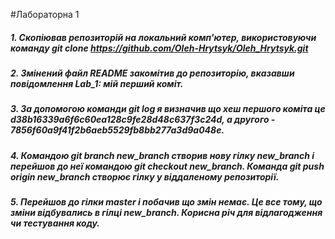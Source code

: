#Лабораторна 1
##### 1. Скопіював репозиторій на локальний комп'ютер, використовуючи команду git clone https://github.com/Oleh-Hrytsyk/Oleh_Hrytsyk.git
##### 2. Змінений файл README закомітив до репозиторію, вказавши повідомлення Lab_1: мій перший коміт.
##### 3. За допомогою команди git log я визначив що хеш першого коміта це d38b16339a6f6c60ea128c9fe28d48c637f3c24d, а другого - 7856f60a9f41f2b6aeb5529fb8bb277a3d9a048e.
##### 4. Командою git branch new_branch створив нову гілку new_branch і перейшов до неї командою git checkout new_branch. Команда git push origin new_branch створює гілку у віддаленому репозиторії.
##### 5. Перейшов до гілки master і побачив що змін немає. Це все тому, що зміни відбувались в гілці new_branch. Корисна річ для відлагодження чи тестування коду.